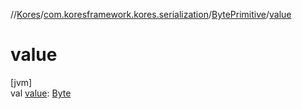 //[Kores](../../../index.md)/[com.koresframework.kores.serialization](../index.md)/[BytePrimitive](index.md)/[value](value.md)

# value

[jvm]\
val [value](value.md): [Byte](https://kotlinlang.org/api/latest/jvm/stdlib/kotlin/-byte/index.html)

